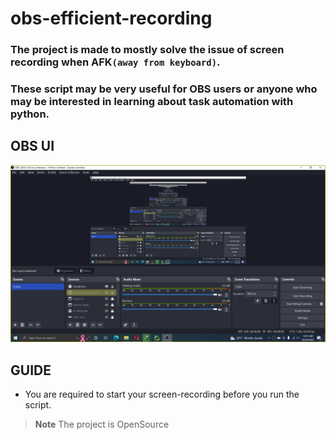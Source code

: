 # obs-efficient-recording
### The project is made to mostly solve the issue of screen recording when AFK`(away from keyboard)`.
### These script may be very useful for OBS users or anyone who may be interested in learning about task automation with python.

## OBS UI
![UI...](screenshots/obs.PNG?raw=true "Optional Title")

## GUIDE
- You are required to start your screen-recording before you run the script.


> **Note** 
> The project is OpenSource
